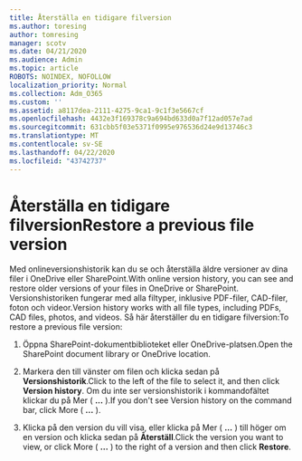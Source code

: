 ```yaml
---
title: Återställa en tidigare filversion
ms.author: toresing
author: tomresing
manager: scotv
ms.date: 04/21/2020
ms.audience: Admin
ms.topic: article
ROBOTS: NOINDEX, NOFOLLOW
localization_priority: Normal
ms.collection: Adm_O365
ms.custom: ''
ms.assetid: a8117dea-2111-4275-9ca1-9c1f3e5667cf
ms.openlocfilehash: 4432e3f169378c9a694bd633d0a7f12ad057e7ad
ms.sourcegitcommit: 631cbb5f03e5371f0995e976536d24e9d13746c3
ms.translationtype: MT
ms.contentlocale: sv-SE
ms.lasthandoff: 04/22/2020
ms.locfileid: "43742737"
---
```

# <a name="restore-a-previous-file-version"></a><span data-ttu-id="fb668-102">Återställa en tidigare filversion</span><span class="sxs-lookup"><span data-stu-id="fb668-102">Restore a previous file version</span></span>

<span data-ttu-id="fb668-103">Med onlineversionshistorik kan du se och återställa äldre versioner av dina filer i OneDrive eller SharePoint.</span><span class="sxs-lookup"><span data-stu-id="fb668-103">With online version history, you can see and restore older versions of your files in OneDrive or SharePoint.</span></span> <span data-ttu-id="fb668-104">Versionshistoriken fungerar med alla filtyper, inklusive PDF-filer, CAD-filer, foton och videor.</span><span class="sxs-lookup"><span data-stu-id="fb668-104">Version history works with all file types, including PDFs, CAD files, photos, and videos.</span></span> <span data-ttu-id="fb668-105">Så här återställer du en tidigare filversion:</span><span class="sxs-lookup"><span data-stu-id="fb668-105">To restore a previous file version:</span></span>
  
1. <span data-ttu-id="fb668-106">Öppna SharePoint-dokumentbiblioteket eller OneDrive-platsen.</span><span class="sxs-lookup"><span data-stu-id="fb668-106">Open the SharePoint document library or OneDrive location.</span></span>
    
2. <span data-ttu-id="fb668-107">Markera den till vänster om filen och klicka sedan på **Versionshistorik**.</span><span class="sxs-lookup"><span data-stu-id="fb668-107">Click to the left of the file to select it, and then click **Version history**.</span></span> <span data-ttu-id="fb668-108">Om du inte ser versionshistorik i kommandofältet klickar du på Mer ( **...** ).</span><span class="sxs-lookup"><span data-stu-id="fb668-108">If you don't see Version history on the command bar, click More ( **...** ).</span></span> 
    
3. <span data-ttu-id="fb668-109">Klicka på den version du vill visa, eller klicka på Mer ( **...** ) till höger om en version och klicka sedan på **Återställ**.</span><span class="sxs-lookup"><span data-stu-id="fb668-109">Click the version you want to view, or click More ( **...** ) to the right of a version and then click **Restore**.</span></span>
    

